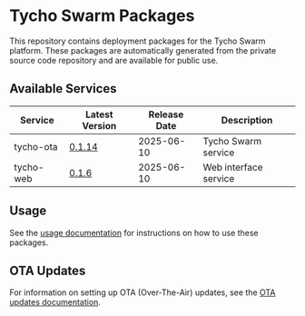 # Tycho Swarm Packages

This repository contains deployment packages for the Tycho Swarm platform. These packages are automatically generated
from the private source code repository and are available for public use.

## Available Services

| Service | Latest Version | Release Date | Description |
|---------|---------------|--------------|-------------|
| tycho-ota | [0.1.14](services/tycho-ota/packages/tycho-ota-0.1.14.tar.gz) | 2025-06-10 | Tycho Swarm service |
| tycho-web | [0.1.6](services/tycho-web/packages/tycho-web-0.1.6.tar.gz) | 2025-06-10 | Web interface service |

## Usage

See the [usage documentation](docs/usage.md) for instructions on how to use these packages.

## OTA Updates

For information on setting up OTA (Over-The-Air) updates, see the [OTA updates documentation](docs/ota-updates.md).

